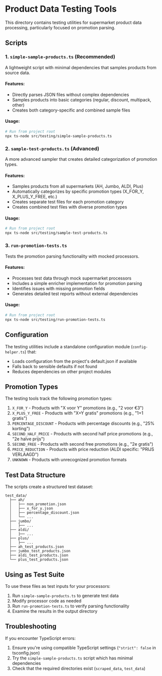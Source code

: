 # Product Data Testing Tools

This directory contains testing utilities for supermarket product data processing, particularly focused on promotion parsing.

## Scripts

### 1. `simple-sample-products.ts` (Recommended)

A lightweight script with minimal dependencies that samples products from source data.

#### Features:
- Directly parses JSON files without complex dependencies
- Samples products into basic categories (regular, discount, multipack, other)
- Creates both category-specific and combined sample files

#### Usage:
```bash
# Run from project root
npx ts-node src/testing/simple-sample-products.ts
```

### 2. `sample-test-products.ts` (Advanced)

A more advanced sampler that creates detailed categorization of promotion types.

#### Features:
- Samples products from all supermarkets (AH, Jumbo, ALDI, Plus)
- Automatically categorizes by specific promotion types (X_FOR_Y, X_PLUS_Y_FREE, etc.)
- Creates separate test files for each promotion category
- Creates combined test files with diverse promotion types

#### Usage:
```bash
# Run from project root
npx ts-node src/testing/sample-test-products.ts
```

### 3. `run-promotion-tests.ts`

Tests the promotion parsing functionality with mocked processors.

#### Features:
- Processes test data through mock supermarket processors
- Includes a simple enricher implementation for promotion parsing
- Identifies issues with missing promotion fields
- Generates detailed test reports without external dependencies

#### Usage:
```bash
# Run from project root
npx ts-node src/testing/run-promotion-tests.ts
```

## Configuration

The testing utilities include a standalone configuration module (`config-helper.ts`) that:
- Loads configuration from the project's default.json if available
- Falls back to sensible defaults if not found
- Reduces dependencies on other project modules

## Promotion Types

The testing tools track the following promotion types:

1. `X_FOR_Y` - Products with "X voor Y" promotions (e.g., "2 voor €3")
2. `X_PLUS_Y_FREE` - Products with "X+Y gratis" promotions (e.g., "1+1 gratis")
3. `PERCENTAGE_DISCOUNT` - Products with percentage discounts (e.g., "25% korting")
4. `SECOND_HALF_PRICE` - Products with second half price promotions (e.g., "2e halve prijs")
5. `SECOND_FREE` - Products with second free promotions (e.g., "2e gratis")
6. `PRICE_REDUCTION` - Products with price reduction (ALDI specific: "PRIJS VERLAAGD")
7. `UNKNOWN` - Products with unrecognized promotion formats

## Test Data Structure

The scripts create a structured test dataset:

```
test_data/
  ├── ah/
  │   ├── non_promotion.json
  │   ├── x_for_y.json
  │   ├── percentage_discount.json
  │   └── ...
  ├── jumbo/
  │   ├── ...
  ├── aldi/
  │   ├── ...
  ├── plus/
  │   ├── ...
  ├── ah_test_products.json
  ├── jumbo_test_products.json
  ├── aldi_test_products.json
  └── plus_test_products.json
```

## Using as Test Suite

To use these files as test inputs for your processors:

1. Run `simple-sample-products.ts` to generate test data
2. Modify processor code as needed
3. Run `run-promotion-tests.ts` to verify parsing functionality
4. Examine the results in the output directory

## Troubleshooting

If you encounter TypeScript errors:

1. Ensure you're using compatible TypeScript settings (`"strict": false` in tsconfig.json)
2. Try the `simple-sample-products.ts` script which has minimal dependencies
3. Check that the required directories exist (`scraped_data`, `test_data`)